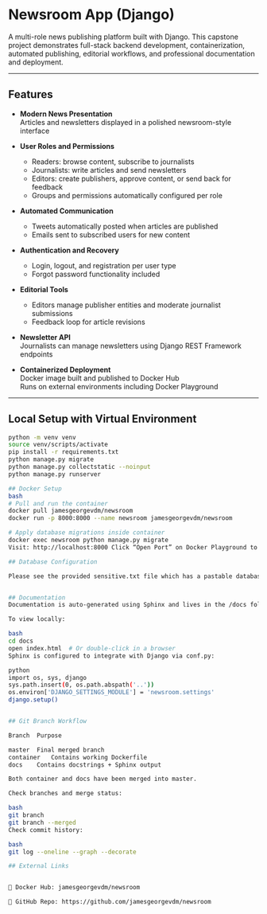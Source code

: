 # Newsroom App (Django)

A multi-role news publishing platform built with Django. This capstone project demonstrates full-stack backend development, containerization, automated publishing, editorial workflows, and professional documentation and deployment.

---

## Features

- **Modern News Presentation**  
  Articles and newsletters displayed in a polished newsroom-style interface

- **User Roles and Permissions**  
  - Readers: browse content, subscribe to journalists  
  - Journalists: write articles and send newsletters  
  - Editors: create publishers, approve content, or send back for feedback  
  - Groups and permissions automatically configured per role

- **Automated Communication**  
  - Tweets automatically posted when articles are published  
  - Emails sent to subscribed users for new content

- **Authentication and Recovery**  
  - Login, logout, and registration per user type  
  - Forgot password functionality included

- **Editorial Tools**  
  - Editors manage publisher entities and moderate journalist submissions  
  - Feedback loop for article revisions

- **Newsletter API**  
  Journalists can manage newsletters using Django REST Framework endpoints

- **Containerized Deployment**  
  Docker image built and published to Docker Hub  
  Runs on external environments including Docker Playground

---

## Local Setup with Virtual Environment

```bash
python -m venv venv
source venv/scripts/activate    
pip install -r requirements.txt
python manage.py migrate
python manage.py collectstatic --noinput
python manage.py runserver

## Docker Setup
bash
# Pull and run the container
docker pull jamesgeorgevdm/newsroom
docker run -p 8000:8000 --name newsroom jamesgeorgevdm/newsroom

# Apply database migrations inside container
docker exec newsroom python manage.py migrate
Visit: http://localhost:8000 Click “Open Port” on Docker Playground to preview externally.

## Database Configuration

Please see the provided sensitive.txt file which has a pastable database configuration code. Paste this into settings.py. 


## Documentation
Documentation is auto-generated using Sphinx and lives in the /docs folder. Includes module docstrings and API references.

To view locally:

bash
cd docs
open index.html  # Or double-click in a browser
Sphinx is configured to integrate with Django via conf.py:

python
import os, sys, django
sys.path.insert(0, os.path.abspath('..'))
os.environ['DJANGO_SETTINGS_MODULE'] = 'newsroom.settings'
django.setup()


## Git Branch Workflow

Branch	Purpose

master	Final merged branch
container	Contains working Dockerfile
docs	Contains docstrings + Sphinx output

Both container and docs have been merged into master.

Check branches and merge status:

bash
git branch
git branch --merged
Check commit history:

bash
git log --oneline --graph --decorate

## External Links


🐳 Docker Hub: jamesgeorgevdm/newsroom

🐙 GitHub Repo: https://github.com/jamesgeorgevdm/newsroom
